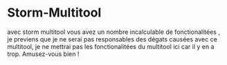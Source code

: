 # Storm-Multitool
avec storm multitool vous avez un nombre incalculable de fonctionalitées , je previens que je ne serai pas responsables des dégats causées avec ce multitool, je ne mettrai pas les fonctionalitées du multitool ici car il y en a trop. Amusez-vous bien ! 
